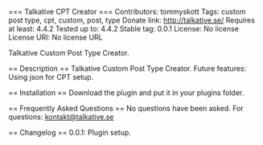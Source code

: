 === Talkative CPT Creator ===
Contributors: tommyskott
Tags: custom post type, cpt, custom, post, type
Donate link: http://talkative.se/
Requires at least: 4.4.2
Tested up to: 4.4.2
Stable tag: 0.0.1
License: No license
License URI: No license URL

Talkative Custom Post Type Creator. 

== Description ==
Talkative Custom Post Type Creator. 
Future features: Using json for CPT setup.

== Installation ==
Download the plugin and put it in your plugins folder.

== Frequently Asked Questions ==
No questions have been asked.
For questions: kontakt@talkative.se

== Changelog ==
0.0.1: Plugin setup.